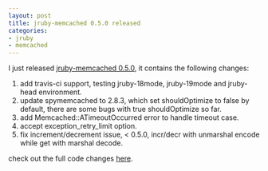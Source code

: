 ```yaml
---
layout: post
title: jruby-memcached 0.5.0 released
categories:
- jruby
- memcached
---
```

I just released [jruby-memcached 0.5.0][0], it contains the following
changes:

1. add travis-ci support, testing jruby-18mode, jruby-19mode and
   jruby-head environment.
2. update spymemcached to 2.8.3, which set shouldOptimize to false by
   default, there are some bugs with true shouldOptimize so far.
3. add Memcached::ATimeoutOccurred error to handle timeout case.
4. accept exception_retry_limit option.
5. fix increment/decrement issue, < 0.5.0, incr/decr with unmarshal
   encode while get with marshal decode.

check out the full code changes [here][1].

[0]: https://rubygems.org/gems/jruby-memcached/versions/0.5.0
[1]: https://github.com/aurorafeint/jruby-memcached/compare/v0.4.0...v0.5.0
